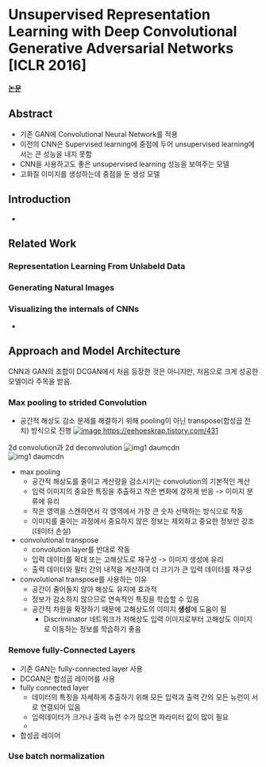 # Unsupervised Representation Learning with Deep Convolutional Generative Adversarial Networks [ICLR 2016]
**[논문](https://arxiv.org/pdf/1511.06434.pdf)**  
  
## Abstract
* 기존 GAN에 Convolutional Neural Network를 적용
* 이전의 CNN은 Supervised learning에 중점에 두어 unsupervised learning에서는 큰 성능을 내지 못함
* CNN을 사용하고도 좋은 unsupervised learning 성능을 보여주는 모델
* 고화질 이미지를 생성하는데 중점을 둔 생성 모델

## Introduction
* 

## Related Work

### Representation Learning From Unlabeld Data


### Generating Natural Images


### Visualizing the internals of CNNs
* 



## Approach and Model Architecture
CNN과 GAN의 조합이 DCGAN에서 처음 등장한 것은 아니지만, 처음으로 크게 성공한 모델이라 주목을 받음.  

### Max pooling to strided Convolution
* 공간적 해상도 감소 문제를 해결하기 위해 pooling이 아닌 transpose(합성곱 전치) 방식으로 진행
[![image](https://github.com/mjkim0819/NI2L_STUDY/assets/108729047/524a00da-05c8-427b-ab5e-b488f1f154a9)  ](https://img1.daumcdn.net/thumb/R1280x0/?scode=mtistory2&fname=https%3A%2F%2Fblog.kakaocdn.net%2Fdn%2Fcc9YHv%2FbtqEdydGzb1%2FPTOGzXMKTYZyxQB5SsKZa0%2Fimg.gif)
https://eehoeskrap.tistory.com/431


2d convolution과 2d deconvolution
![img1 daumcdn](https://github.com/mjkim0819/NI2L_STUDY/assets/108729047/78e503f2-a9ef-4de6-a433-e0b049318fb1)  
![img1 daumcdn](https://github.com/mjkim0819/NI2L_STUDY/assets/108729047/da5f7e54-9069-4b5a-a93d-44d2e9730c52)
  
* max pooling
  * 공간적 해상도를 줄이고 계산량을 감소시키는 convolution의 기본적인 계산
  * 입력 이미지의 중요한 특징을 추출하고 작은 변화에 강하게 반응 -> 이미지 분류에 유리
  * 작은 영역을 스캔하면서 각 영역에서 가장 큰 숫자 선택하는 방식으로 작동
  * 이미지를 줄이는 과정에서 중요하지 않은 정보는 제외하고 중요한 정보만 강조 (데이터 손실)
* convolutional transpose
  * convolution layer를 반대로 작동
  * 입력 데이터를 확대 또는 고해상도로 재구성 -> 이미지 생성에 유리
  * 출력 데이터와 필터 간의 내적을 계산하여 더 크기가 큰 입력 데이터를 재구성
* convolutional transpose를 사용하는 이유
  * 공간이 줄어들지 않아 해상도 유지에 효과적
  * 정보가 감소하지 않으므로 연속적인 특징을 학습할 수 있음
  * 공간적 차원을 확장하기 때문에 고해상도의 이미지 **생성**에 도움이 됨
    * Discriminator 네트워크가 저해상도 입력 이미지로부터 고해상도 이미지로 이동하는 정보를 학습하기 좋음
  
### Remove fully-Connected Layers
* 기존 GAN는 fully-connected layer 사용
* DCGAN은 합성곱 레이어를 사용
* fully connected layer
  * 데이터의 특징을 자세하게 추출하기 위해 모든 입력과 출력 간의 모든 뉴런이 서로 연결되어 있음
  * 입력데이터가 크거나 출력 뉴런 수가 많으면 파라미터 값이 많이 필요
  * 
* 합성곱 레이어

### Use batch normalization

